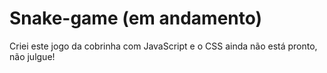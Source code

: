# Snake-game (em andamento)

Criei este jogo da cobrinha com JavaScript e o CSS ainda não está pronto, não julgue!  
